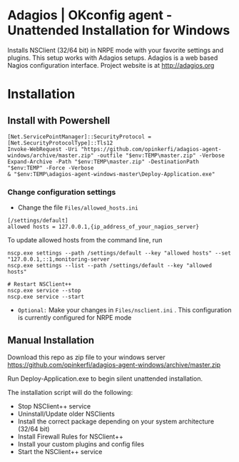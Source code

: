 # Adagios | OKconfig agent - Unattended Installation for Windows
Installs NSClient (32/64 bit) in NRPE mode with your favorite settings and plugins.
This setup works with Adagios setups. Adagios is a web based Nagios configuration interface.
Project website is at http://adagios.org

# Installation

## Install with Powershell
```
[Net.ServicePointManager]::SecurityProtocol = [Net.SecurityProtocolType]::Tls12
Invoke-WebRequest -Uri "https://github.com/opinkerfi/adagios-agent-windows/archive/master.zip" -outfile "$env:TEMP\master.zip" -Verbose
Expand-Archive -Path "$env:TEMP\master.zip" -DestinationPath "$env:TEMP" -Force -Verbose
& "$env:TEMP\adagios-agent-windows-master\Deploy-Application.exe"
```

### Change configuration settings

* Change the file `Files/allowed_hosts.ini`
```
[/settings/default]
allowed hosts = 127.0.0.1,{ip_address_of_your_nagios_server}
```

To update allowed hosts from the command line, run

```
nscp.exe settings --path /settings/default --key "allowed hosts" --set "127.0.0.1,::1,monitoring-server
nscp.exe settings --list --path /settings/default --key "allowed hosts"

# Restart NSClient++
nscp.exe service --stop
nscp.exe service --start
```

* `Optional:` Make your changes in `Files/nsclient.ini` . This configuration is currently configured for NRPE mode

## Manual Installation

Download this repo as zip file to your windows server
https://github.com/opinkerfi/adagios-agent-windows/archive/master.zip

Run Deploy-Application.exe to begin silent unattended installation. 

The installation script will do the following:

* Stop NSClient++ service
* Uninstall/Update older NSClients
* Install the correct package depending on your system architecture (32/64 bit)
* Install Firewall Rules for NSClient++
* Install your custom plugins and config files
* Start the NSClient++ service
